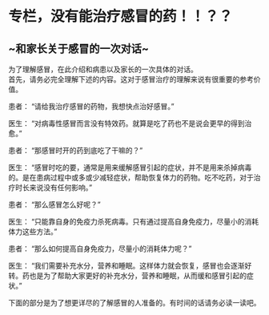 # 专栏，没有能治疗感冒的药！！？？

## \~和家长关于感冒的一次对话\~

为了理解感冒，在此介绍和病患以及家长的一次具体的对话。  
首先，请务必完全理解下述的内容。这对于感冒治疗的理解来说有很重要的参考价值。

患者：
“请给我治疗感冒的药物，我想快点治好感冒。”

医生：
“对病毒性感冒而言没有特效药。就算是吃了药也不是说会更早的得到治愈。”

患者：
“那感冒时开的药到底吃了干嘛的？”

医生：
“感冒时吃的要，通常是用来缓解感冒引起的症状，并不是用来杀掉病毒的。是在患病过程中或多或少减轻症状，帮助恢复体力的药物。吃不吃药，对于治疗时长来说没有任何影响。”

患者：
“那么感冒怎么好呢？”

医生：
“只能靠自身的免疫力杀死病毒。只有通过提高自身免疫力，尽量小的消耗体力这些方法。”

患者：
“那么如何提高自身免疫力，尽量小的消耗体力呢？”

医生：
“我们需要补充水分，营养和睡眠。这样体力就会恢复，感冒也会逐渐好转。药也是为了帮助大家更好的补充水分，营养和睡眠，从而缓和感冒引起的症状。”

下面的部分是为了想更详尽的了解感冒的人准备的。有时间的话请务必读一读吧。
